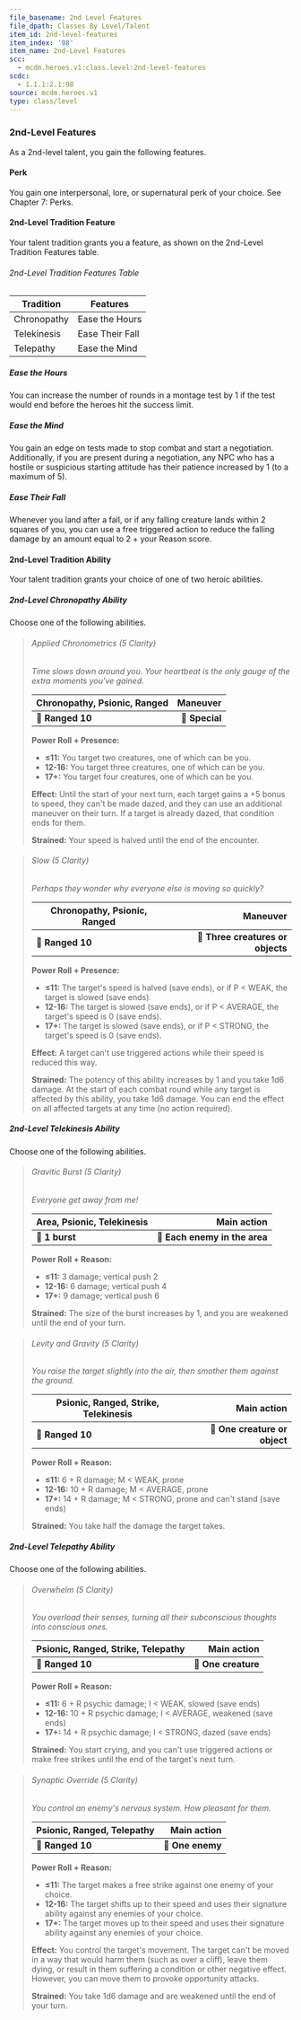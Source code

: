 ```yaml
---
file_basename: 2nd Level Features
file_dpath: Classes By Level/Talent
item_id: 2nd-level-features
item_index: '98'
item_name: 2nd-Level Features
scc:
  - mcdm.heroes.v1:class.level:2nd-level-features
scdc:
  - 1.1.1:2.1:98
source: mcdm.heroes.v1
type: class/level
---
```


### 2nd-Level Features

As a 2nd-level talent, you gain the following features.

#### Perk

You gain one interpersonal, lore, or supernatural perk of your choice. See Chapter 7: Perks.

#### 2nd-Level Tradition Feature

Your talent tradition grants you a feature, as shown on the 2nd-Level Tradition Features table.

###### 2nd-Level Tradition Features Table

| Tradition   | Features        |
| ----------- | --------------- |
| Chronopathy | Ease the Hours  |
| Telekinesis | Ease Their Fall |
| Telepathy   | Ease the Mind   |

##### Ease the Hours

You can increase the number of rounds in a montage test by 1 if the test would end before the heroes hit the success limit.

##### Ease the Mind

You gain an edge on tests made to stop combat and start a negotiation. Additionally, if you are present during a negotiation, any NPC who has a hostile or suspicious starting attitude has their patience increased by 1 (to a maximum of 5).

##### Ease Their Fall

Whenever you land after a fall, or if any falling creature lands within 2 squares of you, you can use a free triggered action to reduce the falling damage by an amount equal to 2 + your Reason score.

#### 2nd-Level Tradition Ability

Your talent tradition grants your choice of one of two heroic abilities.

##### 2nd-Level Chronopathy Ability

Choose one of the following abilities.

<!-- -->
> ###### Applied Chronometrics (5 Clarity)
>
> *Time slows down around you. Your heartbeat is the only gauge of the extra moments you've gained.*
>
> | **Chronopathy, Psionic, Ranged** |   **Maneuver** |
> | -------------------------------- | -------------: |
> | **📏 Ranged 10**                 | **🎯 Special** |
>
> **Power Roll + Presence:**
>
> - **≤11:** You target two creatures, one of which can be you.
> - **12-16:** You target three creatures, one of which can be you.
> - **17+:** You target four creatures, one of which can be you.
>
> **Effect:** Until the start of your next turn, each target gains a +5 bonus to speed, they can't be made dazed, and they can use an additional maneuver on their turn. If a target is already dazed, that condition ends for them.
>
> **Strained:** Your speed is halved until the end of the encounter.

<!-- -->
> ###### Slow (5 Clarity)
>
> *Perhaps they wonder why everyone else is moving so quickly?*
>
> | **Chronopathy, Psionic, Ranged** |                      **Maneuver** |
> | -------------------------------- | --------------------------------: |
> | **📏 Ranged 10**                 | **🎯 Three creatures or objects** |
>
> **Power Roll + Presence:**
>
> - **≤11:** The target's speed is halved (save ends), or if P < WEAK, the target is slowed (save ends).
> - **12-16:** The target is slowed (save ends), or if P < AVERAGE, the target's speed is 0 (save ends).
> - **17+:** The target is slowed (save ends), or if P < STRONG, the target's speed is 0 (save ends).
>
> **Effect:** A target can't use triggered actions while their speed is reduced this way.
>
> **Strained:** The potency of this ability increases by 1 and you take 1d6 damage. At the start of each combat round while any target is affected by this ability, you take 1d6 damage. You can end the effect on all affected targets at any time (no action required).

##### 2nd-Level Telekinesis Ability

Choose one of the following abilities.

<!-- -->
> ###### Gravitic Burst (5 Clarity)
>
> *Everyone get away from me!*
>
> | **Area, Psionic, Telekinesis** |               **Main action** |
> | ------------------------------ | ----------------------------: |
> | **📏 1 burst**                 | **🎯 Each enemy in the area** |
>
> **Power Roll + Reason:**
>
> - **≤11:** 3 damage; vertical push 2
> - **12-16:** 6 damage; vertical push 4
> - **17+:** 9 damage; vertical push 6
>
> **Strained:** The size of the burst increases by 1, and you are weakened until the end of your turn.

<!-- -->
> ###### Levity and Gravity (5 Clarity)
>
> *You raise the target slightly into the air, then smother them against the ground.*
>
> | **Psionic, Ranged, Strike, Telekinesis** |               **Main action** |
> | ---------------------------------------- | ----------------------------: |
> | **📏 Ranged 10**                         | **🎯 One creature or object** |
>
> **Power Roll + Reason:**
>
> - **≤11:** 6 + R damage; M < WEAK, prone
> - **12-16:** 10 + R damage; M < AVERAGE, prone
> - **17+:** 14 + R damage; M < STRONG, prone and can't stand (save ends)
>
> **Strained:** You take half the damage the target takes.

##### 2nd-Level Telepathy Ability

Choose one of the following abilities.

<!-- -->
> ###### Overwhelm (5 Clarity)
>
> *You overload their senses, turning all their subconscious thoughts into conscious ones.*
>
> | **Psionic, Ranged, Strike, Telepathy** |     **Main action** |
> | -------------------------------------- | ------------------: |
> | **📏 Ranged 10**                       | **🎯 One creature** |
>
> **Power Roll + Reason:**
>
> - **≤11:** 6 + R psychic damage; I < WEAK, slowed (save ends)
> - **12-16:** 10 + R psychic damage; I < AVERAGE, weakened (save ends)
> - **17+:** 14 + R psychic damage; I < STRONG, dazed (save ends)
>
> **Strained:** You start crying, and you can't use triggered actions or make free strikes until the end of the target's next turn.

<!-- -->
> ###### Synaptic Override (5 Clarity)
>
> *You control an enemy's nervous system. How pleasant for them.*
>
> | **Psionic, Ranged, Telepathy** |  **Main action** |
> | ------------------------------ | ---------------: |
> | **📏 Ranged 10**               | **🎯 One enemy** |
>
> **Power Roll + Reason:**
>
> - **≤11:** The target makes a free strike against one enemy of your choice.
> - **12-16:** The target shifts up to their speed and uses their signature ability against any enemies of your choice.
> - **17+:** The target moves up to their speed and uses their signature ability against any enemies of your choice.
>
> **Effect:** You control the target's movement. The target can't be moved in a way that would harm them (such as over a cliff), leave them dying, or result in them suffering a condition or other negative effect. However, you can move them to provoke opportunity attacks.
>
> **Strained:** You take 1d6 damage and are weakened until the end of your turn.

